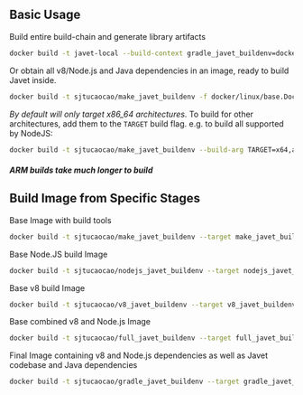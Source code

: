 ## Basic Usage

Build entire build-chain and generate library artifacts

```bash
docker build -t javet-local --build-context gradle_javet_buildenv=docker/linux/base.Dockerfile -f docker/linux/base.Dockerfile .
```

Or obtain all v8/Node.js and Java dependencies in an image, ready to build Javet inside.

```bash
docker build -t sjtucaocao/make_javet_buildenv -f docker/linux/base.Dockerfile .
```

*By default will only target x86_64 architectures.*
To build for other architectures, add them to the `TARGET` build flag. e.g. to build all supported by NodeJS:

```bash
docker build -t sjtucaocao/make_javet_buildenv --build-arg TARGET=x64,arm,arm64 -f docker/linux/base.Dockerfile .
```

##### ARM builds take much longer to build

## Build Image from Specific Stages

Base Image with build tools

```bash
docker build -t sjtucaocao/make_javet_buildenv --target make_javet_buildenv -f docker/linux/base.Dockerfile .
```

Base Node.JS build Image

```bash
docker build -t sjtucaocao/nodejs_javet_buildenv --target nodejs_javet_buildenv -f docker/linux/base.Dockerfile .
```

Base v8 build Image

```bash
docker build -t sjtucaocao/v8_javet_buildenv --target v8_javet_buildenv -f docker/linux/base.Dockerfile .
```

Base combined v8 and Node.js Image

```bash
docker build -t sjtucaocao/full_javet_buildenv --target full_javet_buildenv -f docker/linux/base.Dockerfile .
```

Final Image containing v8 and Node.js dependencies as well as Javet codebase and Java dependencies

```bash
docker build -t sjtucaocao/gradle_javet_buildenv --target gradle_javet_buildenv -f docker/linux/base.Dockerfile .
```
